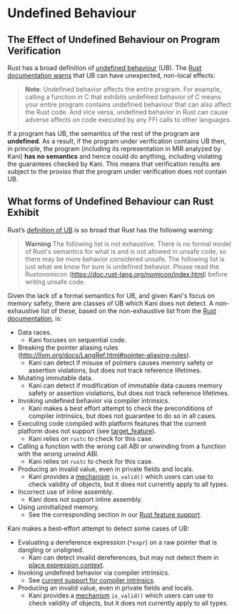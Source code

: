 # Undefined Behaviour

## The Effect of Undefined Behaviour on Program Verification
Rust has a broad definition of [undefined behaviour](https://doc.rust-lang.org/reference/behavior-considered-undefined.html) (UB).
The [Rust documentation warns](https://doc.rust-lang.org/reference/behavior-considered-undefined.html) that UB can have unexpected, non-local effects:


> **Note**: Undefined behavior affects the entire program. For example, calling a function in C that exhibits undefined behavior of C means your entire program contains undefined behaviour that can also affect the Rust code. And vice versa, undefined behavior in Rust can cause adverse affects on code executed by any FFI calls to other languages.

If a program has UB, the semantics of the rest of the program are **undefined**.
As a result, if the program under verification contains UB then, in principle, the program (including its representation in MIR analyzed by Kani) **has no semantics** and hence could do anything, including violating the guarantees checked by Kani. 
This means that verification results are subject to the proviso that the program under verification does not contain UB.

## What forms of Undefined Behaviour can Rust Exhibit

Rust’s [definition of UB](https://doc.rust-lang.org/reference/behavior-considered-undefined.html) is so broad that Rust has the following warning:

> **Warning**
> The following list is not exhaustive. There is no formal model of Rust's semantics for what is and is not allowed in unsafe code, so there may be more behavior considered unsafe. The following list is just what we know for sure is undefined behavior. Please read the Rustonomicon (https://doc.rust-lang.org/nomicon/index.html) before writing unsafe code.


Given the lack of a formal semantics for UB, and given Kani's focus on memory safety, there are classes of UB which Kani does not detect.
A non-exhaustive list of these, based on the non-exhaustive list from the [Rust documentation](https://doc.rust-lang.org/reference/behavior-considered-undefined.html), is:

* Data races. 
    * Kani focuses on sequential code.
* Breaking the pointer aliasing rules (http://llvm.org/docs/LangRef.html#pointer-aliasing-rules). 
    * Kani can detect if misuse of pointers causes memory safety or assertion violations, but does not track reference lifetimes.
* Mutating immutable data.
    * Kani can detect if modification of immutable data causes memory safety or assertion violations, but does not track reference lifetimes.
* Invoking undefined behavior via compiler intrinsics.
    * Kani makes a best effort attempt to check the preconditions of compiler intrinsics, but does not guarantee to do so in all cases.
* Executing code compiled with platform features that the current platform does not support (see [target_feature](https://doc.rust-lang.org/reference/attributes/codegen.html#the-target_feature-attribute)).
    * Kani relies on `rustc` to check for this case.
* Calling a function with the wrong call ABI or unwinding from a function with the wrong unwind ABI.
    * Kani relies on `rustc` to check for this case.
* Producing an invalid value, even in private fields and locals. 
    * Kani provides a [mechanism](./tutorial-nondeterministic-variables.md#safe-nondeterministic-variables-for-custom-types) `is_valid()` which users can use to check validity of objects, but it does not currently apply to all types.
* Incorrect use of inline assembly.
    * Kani does not support inline assembly.
* Using uninitialized memory.
    * See the corresponding section in our [Rust feature support](./rust-feature-support.md#uninitialized-memory).

Kani makes a best-effort attempt to detect some cases of UB:
* Evaluating a dereference expression (`*expr`) on a raw pointer that is dangling or unaligned.
    * Kani can detect invalid dereferences, but may not detect them in [place expression context](https://doc.rust-lang.org/reference/expressions.html#place-expressions-and-value-expressions).
* Invoking undefined behavior via compiler intrinsics.
    * See [current support for compiler intrinsics](./rust-feature-support/intrinsics.md).
* Producing an invalid value, even in private fields and locals.
    * Kani provides a [mechanism](./tutorial-nondeterministic-variables.md#safe-nondeterministic-variables-for-custom-types) `is_valid()` which users can use to check validity of objects, but it does not currently apply to all types.
